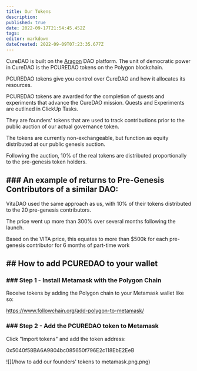 ```yaml
---
title: Our Tokens
description: 
published: true
date: 2022-09-17T21:54:45.452Z
tags: 
editor: markdown
dateCreated: 2022-09-09T07:23:35.677Z
---
```


CureDAO is built on the [Aragon](https://client.aragon.org/#/pcuredao/) DAO platform. The unit of democratic power in CureDAO is the PCUREDAO tokens on the Polygon blockchain.

PCUREDAO tokens give you control over CureDAO and how it allocates its resources.

PCUREDAO tokens are awarded for the completion of quests and experiments that advance the CureDAO mission. Quests and Experiments are outlined in ClickUp Tasks.

They are founders' tokens that are used to track contributions prior to the public auction of our actual governance token.

The tokens are currently non-exchangeable, but function as equity distributed at our public genesis auction.

Following the auction, 10% of the real tokens are distributed proportionally to the pre-genesis token holders.

## \### An example of returns to Pre-Genesis Contributors of a similar DAO:

VitaDAO used the same approach as us, with 10% of their tokens distributed to the 20 pre-genesis contributors.

The price went up more than 300% over several months following the launch.

Based on the VITA price, this equates to more than $500k for each pre-genesis contributor for 6 months of part-time work

## \## How to add PCUREDAO to your wallet

### \### Step 1 - Install Metamask with the Polygon Chain

Receive tokens by adding the Polygon chain to your Metamask wallet like so:

https://www.followchain.org/add-polygon-to-metamask/

### \### Step 2 - Add the PCUREDAO token to Metamask

Click "Import tokens" and add the token address:

0x5040f58BA6A9804bc085650f796E2c118EbE2EeB

![](/how to add our founders' tokens to metamask.png.png)